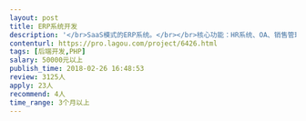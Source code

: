 ```yaml
---                
layout: post       
title: ERP系统开发           
description: '</br>SaaS模式的ERP系统。</br></br>核心功能：HR系统、OA、销售管理、进销存、财务管理。</br></br>参考产品：销售易、口袋助理、管家婆、来肯云商、智慧商贸</br>'     
contenturl: https://pro.lagou.com/project/6426.html      
tags: [后端开发,PHP]            
salary: 50000元以上          
publish_time: 2018-02-26 16:48:53         
review: 3125人                   
apply: 23人                   
recommend: 4人                   
time_range: 3个月以上              
---                 
```

